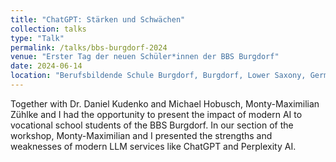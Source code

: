 ```yaml
---
title: "ChatGPT: Stärken und Schwächen​"
collection: talks
type: "Talk"
permalink: /talks/bbs-burgdorf-2024
venue: "Erster Tag der neuen Schüler*innen der BBS Burgdorf"
date: 2024-06-14
location: "Berufsbildende Schule Burgdorf, Burgdorf, Lower Saxony, Germany"
---
```


Together with Dr. Daniel Kudenko and Michael Hobusch, Monty-Maximilian Zühlke and I had the opportunity to present the impact of modern AI to vocational school students of the BBS Burgdorf. In our section of the workshop, Monty-Maximilian and I presented the strengths and weaknesses of modern LLM services like ChatGPT and Perplexity AI.